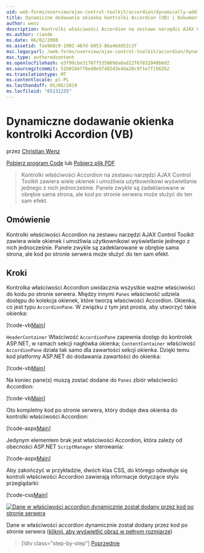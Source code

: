 ```yaml
---
uid: web-forms/overview/ajax-control-toolkit/accordion/dynamically-adding-an-accordion-pane-vb
title: Dynamiczne dodawanie okienka kontrolki Accordion (VB) | Dokumentacja firmy Microsoft
author: wenz
description: Kontrolki właściwości Accordion na zestawu narzędzi AJAX Control Toolkit zawiera wiele okienek i umożliwia użytkownikowi wyświetlanie jednego z nich jednocześnie. Panele zwykle są deklarowane w...
ms.author: riande
ms.date: 06/02/2008
ms.assetid: fae968c9-1902-487d-b053-86a46dd52c3f
msc.legacyurl: /web-forms/overview/ajax-control-toolkit/accordion/dynamically-adding-an-accordion-pane-vb
msc.type: authoredcontent
ms.openlocfilehash: e3f99cbe31707f535809da0ad12f67832040b0d2
ms.sourcegitcommit: 51b01b6ff8edde57d8243e4da28c9f1e7f1962b2
ms.translationtype: MT
ms.contentlocale: pl-PL
ms.lasthandoff: 05/06/2019
ms.locfileid: "65131235"
---
```

# <a name="dynamically-adding-an-accordion-pane-vb"></a>Dynamiczne dodawanie okienka kontrolki Accordion (VB)

przez [Christian Wenz](https://github.com/wenz)

[Pobierz program Code](http://download.microsoft.com/download/5/6/d/56d50cef-2011-4c8f-9891-7edc6dc57df9/Accordion2.vb.zip) lub [Pobierz plik PDF](http://download.microsoft.com/download/6/7/1/6718d452-ff89-4d3f-a90e-c74ec2d636a3/accordion2VB.pdf)

> Kontrolki właściwości Accordion na zestawu narzędzi AJAX Control Toolkit zawiera wiele okienek i umożliwia użytkownikowi wyświetlanie jednego z nich jednocześnie. Panele zwykle są zadeklarowane w obrębie sama strona, ale kod po stronie serwera może służyć do ten sam efekt.

## <a name="overview"></a>Omówienie

Kontrolki właściwości Accordion na zestawu narzędzi AJAX Control Toolkit zawiera wiele okienek i umożliwia użytkownikowi wyświetlanie jednego z nich jednocześnie. Panele zwykle są zadeklarowane w obrębie sama strona, ale kod po stronie serwera może służyć do ten sam efekt.

## <a name="steps"></a>Kroki

Kontrolka właściwości Accordion uwidacznia wszystkie ważne właściwości do kodu po stronie serwera. Między innymi `Panes` właściwość udziela dostępu do kolekcja okienek, które tworzą właściwości Accordion. Okienka, co jest typu `AccordionPane`. W związku z tym jest prosta, aby utworzyć takie okienka:

[!code-vb[Main](dynamically-adding-an-accordion-pane-vb/samples/sample1.vb)]

`HeaderContainer` Właściwość `AccordionPane` zapewnia dostęp do kontrolek ASP.NET, w ramach sekcji nagłówka okienka; `ContentContainer` właściwość `AccordionPane` działa tak samo dla zawartości sekcji okienka. Dzięki temu kod platformy ASP.NET do dodawania zawartości do okienka:

[!code-vb[Main](dynamically-adding-an-accordion-pane-vb/samples/sample2.vb)]

Na koniec pane(s) muszą zostać dodane do `Panes` zbiór właściwości Accordion:

[!code-vb[Main](dynamically-adding-an-accordion-pane-vb/samples/sample3.vb)]

Oto kompletny kod po stronie serwera, który dodaje dwa okienka do kontrolki właściwości Accordion:

[!code-aspx[Main](dynamically-adding-an-accordion-pane-vb/samples/sample4.aspx)]

Jedynym elementem brak jest właściwości Accordion, która zależy od obecności ASP.NET `ScriptManager` sterowania:

[!code-aspx[Main](dynamically-adding-an-accordion-pane-vb/samples/sample5.aspx)]

Aby zakończyć w przykładzie, dwóch klas CSS, do którego odwołuje się kontroli właściwości Accordion zawierają informacje dotyczące stylu przeglądarki:

[!code-css[Main](dynamically-adding-an-accordion-pane-vb/samples/sample6.css)]

[![Dane w właściwości accordion dynamicznie został dodany przez kod po stronie serwera](dynamically-adding-an-accordion-pane-vb/_static/image2.png)](dynamically-adding-an-accordion-pane-vb/_static/image1.png)

Dane w właściwości accordion dynamicznie został dodany przez kod po stronie serwera ([kliknij, aby wyświetlić obraz w pełnym rozmiarze](dynamically-adding-an-accordion-pane-vb/_static/image3.png))

> [!div class="step-by-step"]
> [Poprzednie](databinding-to-an-accordion-vb.md)
